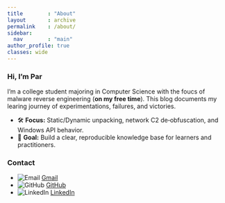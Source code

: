 ```yaml
---
title        : "About"
layout       : archive
permalink    : /about/
sidebar:
  nav        : "main"
author_profile: true
classes: wide 
---
```


### Hi, I’m Par

I’m a college student majoring in Computer Science with the foucs of malware reverse engineering (**on my free time**). This blog documents my learing journey of experimentations, failures, and victories.

* 🛠 **Focus:** Static/Dynamic unpacking, network C2 de‑obfuscation, and Windows API behavior.  
* 📜 **Goal:** Build a clear, reproducible knowledge base for learners and practitioners.  

### Contact

- ![Email](https://img.icons8.com/ios-glyphs/32/000000/email.png) [Gmail](mailto:parreh19@gmail.com)
- ![GitHub](https://img.icons8.com/ios-glyphs/32/000000/github.png) <a href="https://github.com/reh7061" target="_blank" rel="noopener noreferrer">GitHub</a>  
- ![LinkedIn](https://img.icons8.com/ios-glyphs/32/000000/linkedin.png) <a href="https://linkedin.com" target="_blank" rel="noopener noreferrer">LinkedIn</a>  